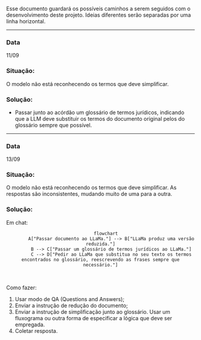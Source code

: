 Esse documento guardará os possíveis caminhos a serem seguidos com o desenvolvimento deste projeto. Ideias diferentes serão separadas por uma linha horizontal.

---

### Data

11/09

### Situação:

O modelo não está reconhecendo os termos que deve simplificar.

### Solução:

-   Passar junto ao acórdão um glossário de termos jurídicos, indicando que a LLM deve substituir os termos do documento original pelos do glossário sempre que possível.

---

### Data

13/09

### Situação:

O modelo não está reconhecendo os termos que deve simplificar. As respostas são inconsistentes, mudando muito de uma para a outra.

### Solução:

Em chat:

<center>

```mermaid
    flowchart
        A["Passar documento ao LLaMa."] --> B["LLaMa produz uma versão reduzida."]
        B --> C["Passar um glossário de termos jurídicos ao LLaMa."]
        C --> D["Pedir ao LLaMa que substitua no seu texto os termos encontrados no glossário, reescrevendo as frases sempre que necessário."]
```

</center>
<br>

Como fazer:
1.  Usar modo de QA (Questions and Answers);
2.  Enviar a instrução de redução do documento;
3.  Enviar a instrução de simplificação junto ao glossário. Usar um fluxograma ou outra forma de especificar a lógica que deve ser empregada.
4.  Coletar resposta.
